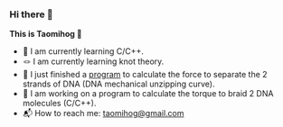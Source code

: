 ### Hi there 👋
**This is Taomihog :hedgehog:**  

- :pig_nose: I am currently learning C/C++.  
- :knot: I am currently learning knot theory.  
- :dna: I just finished a [program](https://github.com/Taomihog/unzipDNA) to calculate the force to separate the 2 strands of DNA (DNA mechanical unzipping curve).  
- :yarn: I am working on a program to calculate the torque to braid 2 DNA molecules (C/C++).  
- :mailbox_with_mail: How to reach me: taomihog@gmail.com

<!--
**Taomihog/Taomihog** is a ✨ _special_ ✨ repository because its `README.md` (this file) appears on your GitHub profile.

Here are some ideas to get you started:

- 🔭 I’m currently working on ...
- 🌱 I’m currently learning ...
- 👯 I’m looking to collaborate on ...
- 🤔 I’m looking for help with ...
- 💬 Ask me about ...
- 📫 How to reach me: ...
- 😄 Pronouns: ...
- ⚡ Fun fact: ...
-->
